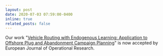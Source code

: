 ```yaml
---
layout: post
date: 2020-07-03 07:59:00-0400
inline: true
related_posts: false
---
```


Our work "[Vehicle Routing with Endogenous Learning: Application to Offshore Plug and Abandonment Campaign Planning](https://www.sciencedirect.com/science/article/pii/S0377221720305828)" is now accepted by European Journal of Operational Research.
